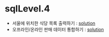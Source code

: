 # sqlLevel.4
- 서울에 위치한 식당 목록 출력하기 : [solution](https://github.com/devrootlee/coding_test_practice/blob/master/src/codingtest/programmers/sql/sqlLevel4/print_a_list_of_restaurants_located_in_seoul.sql)
- 오프라인/온라인 판매 데이터 통합하기 : [solution](https://github.com/devrootlee/coding_test_practice/blob/master/src/codingtest/programmers/sql/sqlLevel4/integrating_offline_online_sales_data.sql)